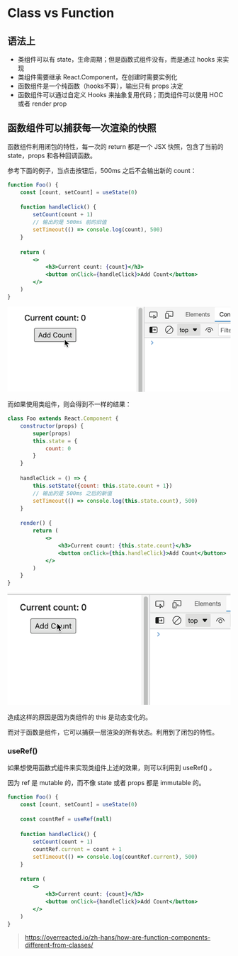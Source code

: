 # Class vs Function

## 语法上

- 类组件可以有 state，生命周期；但是函数式组件没有，而是通过 hooks 来实现
- 类组件需要继承 React.Component，在创建时需要实例化
- 函数组件是一个纯函数（hooks不算），输出只有 props 决定
- 函数组件可以通过自定义 Hooks 来抽象复用代码；而类组件可以使用 HOC 或者 render prop

## 函数组件可以捕获每一次渲染的快照

函数组件利用闭包的特性，每一次的 return 都是一个 JSX 快照，包含了当前的 state，props 和各种回调函数。

参考下面的例子，当点击按钮后，500ms 之后不会输出新的 count：

```jsx
function Foo() {
    const [count, setCount] = useState(0)

    function handleClick() {
        setCount(count + 1)
        // 输出的是 500ms 前的旧值
        setTimeout(() => console.log(count), 500)
    }

    return (
        <>
            <h3>Current count: {count}</h3>    
            <button onClick={handleClick}>Add Count</button>
        </>
    )
}
```

![iShot2022-05-20_09.14.55](../../.gitbook/assets/iShot2022-05-20_09.14.55.gif)

而如果使用类组件，则会得到不一样的结果：

```jsx
class Foo extends React.Component {
    constructor(props) {
        super(props)
        this.state = {
            count: 0
        }
    }

    handleClick = () => {
        this.setState({count: this.state.count + 1})
        // 输出的是 500ms 之后的新值
        setTimeout(() => console.log(this.state.count), 500)
    }

    render() {
        return (
            <>
                <h3>Current count: {this.state.count}</h3>
                <button onClick={this.handleClick}>Add Count</button>
            </>
        )
    }
}
```

![iShot2022-05-20_09.20.48](../../.gitbook/assets/iShot2022-05-20_09.20.48.gif)

造成这样的原因是因为类组件的 this 是动态变化的。

而对于函数是组件，它可以捕获一层渲染的所有状态。利用到了闭包的特性。

### useRef()

如果想使用函数式组件来实现类组件上述的效果，则可以利用到 useRef() 。

因为 ref 是 mutable 的，而不像 state 或者 props 都是 immutable 的。

```jsx
function Foo() {
    const [count, setCount] = useState(0)

    const countRef = useRef(null)

    function handleClick() {
        setCount(count + 1)
        countRef.current = count + 1
        setTimeout(() => console.log(countRef.current), 500)
    }

    return (
        <>
            <h3>Current count: {count}</h3>    
            <button onClick={handleClick}>Add Count</button>
        </>
    )
}
```





> https://overreacted.io/zh-hans/how-are-function-components-different-from-classes/
